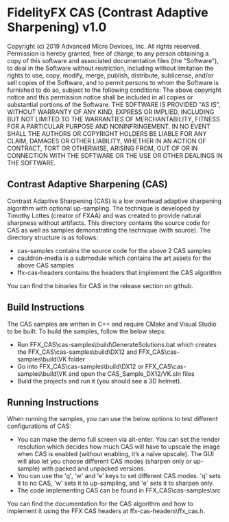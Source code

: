 ﻿# FidelityFX CAS (Contrast Adaptive Sharpening) v1.0

Copyright (c) 2019 Advanced Micro Devices, Inc. All rights reserved.
Permission is hereby granted, free of charge, to any person obtaining a copy
of this software and associated documentation files (the "Software"), to deal
in the Software without restriction, including without limitation the rights
to use, copy, modify, merge, publish, distribute, sublicense, and/or sell
copies of the Software, and to permit persons to whom the Software is
furnished to do so, subject to the following conditions:
The above copyright notice and this permission notice shall be included in
all copies or substantial portions of the Software.
THE SOFTWARE IS PROVIDED "AS IS", WITHOUT WARRANTY OF ANY KIND, EXPRESS OR
IMPLIED, INCLUDING BUT NOT LIMITED TO THE WARRANTIES OF MERCHANTABILITY,
FITNESS FOR A PARTICULAR PURPOSE AND NONINFRINGEMENT. IN NO EVENT SHALL THE
AUTHORS OR COPYRIGHT HOLDERS BE LIABLE FOR ANY CLAIM, DAMAGES OR OTHER
LIABILITY, WHETHER IN AN ACTION OF CONTRACT, TORT OR OTHERWISE, ARISING FROM,
OUT OF OR IN CONNECTION WITH THE SOFTWARE OR THE USE OR OTHER DEALINGS IN
THE SOFTWARE.

## Contrast Adaptive Sharpening (CAS)

Contrast Adaptive Sharpening (CAS) is a low overhead adaptive sharpening algorithm with optional up-sampling. The technique is developed by Timothy Lottes (creator of FXAA) and was created to provide natural sharpness without artifacts. This directory contains the source code for CAS as well as samples demonstrating the technique (with source). The directory structure is as follows:

- cas-samples contains the source code for the above 2 CAS samples
- cauldron-media is a submodule which contains the art assets for the above CAS samples
- ffx-cas-headers contains the headers that implement the CAS algorithm

You can find the binaries for CAS in the release section on github. 

## Build Instructions

The CAS samples are written in C++ and require CMake and Visual Studio to be built. To build the samples, follow the below steps:

 - Run FFX_CAS\cas-samples\build\GenerateSolutions.bat which creates the FFX_CAS\cas-samples\build\DX12 and FFX_CAS\cas-samples\build\VK folder
 - Go into FFX_CAS\cas-samples\build\DX12 or FFX_CAS\cas-samples\build\VK and open the CAS_Sample_DX12/VK.sln files
 - Build the projects and run it (you should see a 3D helmet). 

## Running Instructions

When running the samples, you can use the below options to test different configurations of CAS:

 - You can make the demo full screen via alt-enter. You can set the render resolution which decides how much CAS will have to upscale the image when CAS is enabled (without enabling, it’s a naïve upscale). The GUI will also let you choose different CAS modes (sharpen only or up-sample) with packed and unpacked versions. 
 - You can use the 'q', 'w' and 'e' keys to set different CAS modes. 'q' sets it to no CAS, 'w' sets it to up-sampling, and 'e' sets it to sharpen only.
 - The code implementing CAS can be found in FFX_CAS\cas-samples\src

You can find the documentation for the CAS algorithm and how to implement it using the FFX CAS headers at ffx-cas-headers\ffx_cas.h.